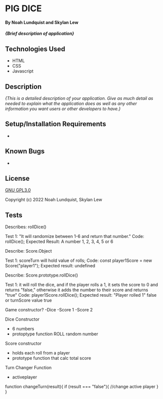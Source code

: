 # PIG DICE

#### By Noah Lundquist and Skylan Lew

#### _{Brief description of application}_

## Technologies Used

* HTML
* CSS
* Javascript

## Description

_{This is a detailed description of your application. Give as much detail as needed to explain what the application does as well as any other information you want users or other developers to have.}_

## Setup/Installation Requirements

* 


## Known Bugs

* 
## License

[GNU GPL3.0](https://choosealicense.com/licenses/gpl-3.0/)

Copyright (c) 2022 Noah Lundquist, Skylan Lew

## Tests

Describes: rollDice()

Test 1: "It will randomize between 1-6 and return that number."
Code:
  rollDice();
Expected Result:
  A number 1, 2, 3, 4, 5 or 6



Describe: Score.Object

Test 1: scoreTurn will hold value of rolls;
Code: const player1Score = new Score("player1");
Expected result:
  undefined

Describe: Score.prototype.rollDice()

Test 1: it will roll the dice, and if the player rolls a 1, it sets the score to 0 and returns "false," otherwise it adds the number to their score and returns "true"
Code: player1Score.rollDice();
Expected result:
  "Player rolled 1" false
  or
  turnScore value true

Game constructor?
-Dice
-Score 1
-Score 2

Dice Constructor
- 6 numbers
- protoptype function ROLL random number

Score constructor
- holds each roll from a player
- prototype function that calc total score

Turn Changer Function
- activeplayer


function changeTurn(result){
  if (result === "false"){
    //change active player
  }
}
